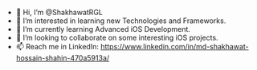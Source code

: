- 👋 Hi, I’m @ShakhawatRGL
- 👀 I’m interested in learning new Technologies and Frameworks.
- 🌱 I’m currently learning Advanced iOS Development.
- 💞️ I’m looking to collaborate on some interesting iOS projects.
- 📫 Reach me in LinkedIn: https://www.linkedin.com/in/md-shakhawat-hossain-shahin-470a5913a/

<!---
ShakhawatRGL/ShakhawatRGL is a ✨ special ✨ repository because its `README.md` (this file) appears on your GitHub profile.
You can click the Preview link to take a look at your changes.
--->

